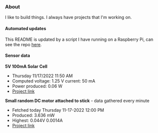 ### About
I like to build things. I always have projects that I'm working on.

#### Automated updates
This README is updated by a script I have running on a Raspberry Pi, can see the repo [here](https://github.com/jdc-cunningham/raspi-git-repo-updater).

#### Sensor data
**5V 100mA Solar Cell**
- Thursday 11/17/2022 11:50 AM
- Computed voltage: 1.25 V current: 50 mA
- Power produced: 0.06 W
- [Project link](https://github.com/jdc-cunningham/raspisolarplotter)

**Small random DC motor attached to stick** - data gathered every minute
- Fetched today Thursday 11-17-2022 12:00 PM
- Produced: 3.636 mW
- Highest: 0.044V 0.0014A
- [Project link](https://github.com/jdc-cunningham/turbine-raspi)